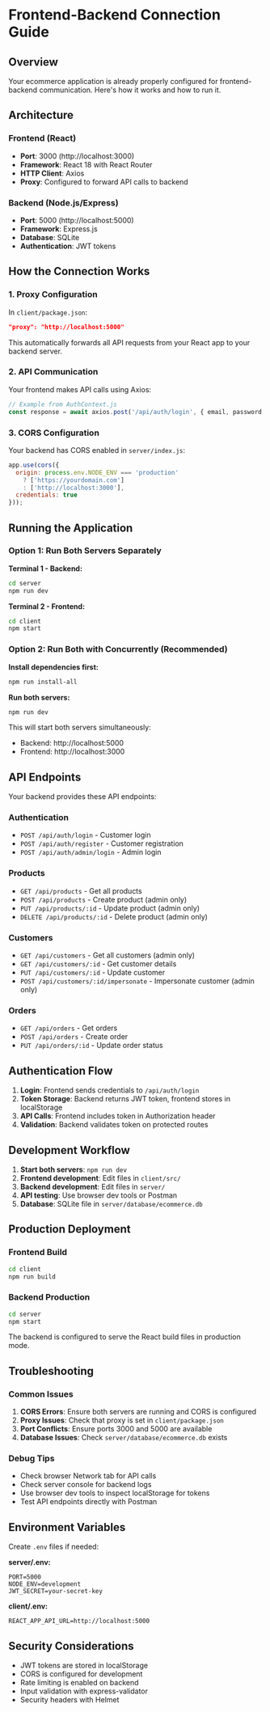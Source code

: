 # Frontend-Backend Connection Guide

## Overview
Your ecommerce application is already properly configured for frontend-backend communication. Here's how it works and how to run it.

## Architecture

### Frontend (React)
- **Port**: 3000 (http://localhost:3000)
- **Framework**: React 18 with React Router
- **HTTP Client**: Axios
- **Proxy**: Configured to forward API calls to backend

### Backend (Node.js/Express)
- **Port**: 5000 (http://localhost:5000)
- **Framework**: Express.js
- **Database**: SQLite
- **Authentication**: JWT tokens

## How the Connection Works

### 1. Proxy Configuration
In `client/package.json`:
```json
"proxy": "http://localhost:5000"
```
This automatically forwards all API requests from your React app to your backend server.

### 2. API Communication
Your frontend makes API calls using Axios:
```javascript
// Example from AuthContext.js
const response = await axios.post('/api/auth/login', { email, password });
```

### 3. CORS Configuration
Your backend has CORS enabled in `server/index.js`:
```javascript
app.use(cors({
  origin: process.env.NODE_ENV === 'production' 
    ? ['https://yourdomain.com'] 
    : ['http://localhost:3000'],
  credentials: true
}));
```

## Running the Application

### Option 1: Run Both Servers Separately

**Terminal 1 - Backend:**
```bash
cd server
npm run dev
```

**Terminal 2 - Frontend:**
```bash
cd client
npm start
```

### Option 2: Run Both with Concurrently (Recommended)

**Install dependencies first:**
```bash
npm run install-all
```

**Run both servers:**
```bash
npm run dev
```

This will start both servers simultaneously:
- Backend: http://localhost:5000
- Frontend: http://localhost:3000

## API Endpoints

Your backend provides these API endpoints:

### Authentication
- `POST /api/auth/login` - Customer login
- `POST /api/auth/register` - Customer registration
- `POST /api/auth/admin/login` - Admin login

### Products
- `GET /api/products` - Get all products
- `POST /api/products` - Create product (admin only)
- `PUT /api/products/:id` - Update product (admin only)
- `DELETE /api/products/:id` - Delete product (admin only)

### Customers
- `GET /api/customers` - Get all customers (admin only)
- `GET /api/customers/:id` - Get customer details
- `PUT /api/customers/:id` - Update customer
- `POST /api/customers/:id/impersonate` - Impersonate customer (admin only)

### Orders
- `GET /api/orders` - Get orders
- `POST /api/orders` - Create order
- `PUT /api/orders/:id` - Update order status

## Authentication Flow

1. **Login**: Frontend sends credentials to `/api/auth/login`
2. **Token Storage**: Backend returns JWT token, frontend stores in localStorage
3. **API Calls**: Frontend includes token in Authorization header
4. **Validation**: Backend validates token on protected routes

## Development Workflow

1. **Start both servers**: `npm run dev`
2. **Frontend development**: Edit files in `client/src/`
3. **Backend development**: Edit files in `server/`
4. **API testing**: Use browser dev tools or Postman
5. **Database**: SQLite file in `server/database/ecommerce.db`

## Production Deployment

### Frontend Build
```bash
cd client
npm run build
```

### Backend Production
```bash
cd server
npm start
```

The backend is configured to serve the React build files in production mode.

## Troubleshooting

### Common Issues

1. **CORS Errors**: Ensure both servers are running and CORS is configured
2. **Proxy Issues**: Check that proxy is set in `client/package.json`
3. **Port Conflicts**: Ensure ports 3000 and 5000 are available
4. **Database Issues**: Check `server/database/ecommerce.db` exists

### Debug Tips

- Check browser Network tab for API calls
- Check server console for backend logs
- Use browser dev tools to inspect localStorage for tokens
- Test API endpoints directly with Postman

## Environment Variables

Create `.env` files if needed:

**server/.env:**
```
PORT=5000
NODE_ENV=development
JWT_SECRET=your-secret-key
```

**client/.env:**
```
REACT_APP_API_URL=http://localhost:5000
```

## Security Considerations

- JWT tokens are stored in localStorage
- CORS is configured for development
- Rate limiting is enabled on backend
- Input validation with express-validator
- Security headers with Helmet 